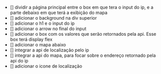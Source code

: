 - [] dividir a página principal entre o box em que tera o input do ip, e a parte debaixo em que terá a exibição do mapa
- [] adicionar o background na div superior
- [] adicionar o h1 e o input do ip
- [] adicionar o arrow no final do input 
- [] adicionar o box com os valores que serão retornados pela api. Esse box terá display flex
- [] adicionar o mapa abaixo
- [] integrar a api de localização pelo ip
- [] integrar a api do mapa, para focar sobre o endereço retornado pela api do ip
- [] adicionar o icone de localização 